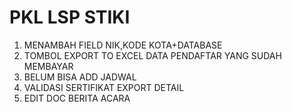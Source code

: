 # PKL LSP STIKI
 
 1. MENAMBAH FIELD NIK,KODE KOTA+DATABASE
 2. TOMBOL EXPORT TO EXCEL DATA PENDAFTAR YANG SUDAH MEMBAYAR
 3. BELUM BISA ADD JADWAL
 4. VALIDASI SERTIFIKAT EXPORT DETAIL
 5. EDIT DOC BERITA ACARA
